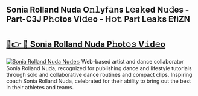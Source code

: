 ## Sonia Rolland Nuda O𝚗𝚕yf𝚊ns L𝚎a𝚔ed N𝚞𝚍es - Part-C3J P𝚑𝚘tos Vi𝚍𝚎o - H𝚘𝚝 Part L𝚎a𝚔s EfiZN

# <h2><a href="http://kfajmu.oniu.top/?m=Sonia+Rolland+Nuda">🔗👉 🔴 Sonia Rolland Nuda P𝚑ot𝚘𝚜 V𝚒d𝚎o</a></h2>

[![Sonia Rolland Nuda Nu𝚍e𝚜](https://i.imgur.com/0qMVB7G.gif)](http://kfajmu.oniu.top/?m=Sonia+Rolland+Nuda)
Web-based artist and dance collaborator Sonia Rolland Nuda, recognized for publishing dance and lifestyle tutorials through solo and collaborative dance routines and compact clips. Inspiring coach Sonia Rolland Nuda, celebrated for their ability to bring out the best in their athletes and teams.  

